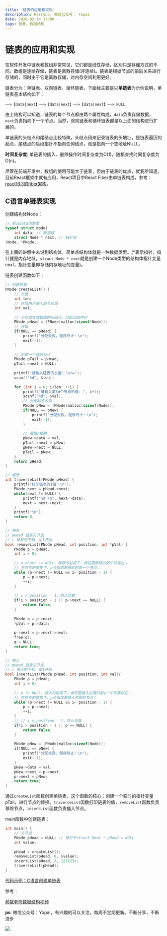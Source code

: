 ```yaml
---
title: '链表的应用和实现'
description: HerryLo, 微信公众号： Yopai
date: 2020-02-14 17:06
tags: 链表，数据结构
---
```


# 链表的应用和实现

在软件开发中链表和数组非常常见，它们都是线性存储，区别只是存储方式的不同。数组是连续存储，链表是离散存储(非连续)。链表是根据节点的前后关系进行存储的，同时由于它是离散存储，对内存空间利用更好。

链表分为：单链表、双向链表、循环链表，下面我主要是以**单链表**为示例说明，单链表基本结构如下：

```shell
——>【data|next】——>【data|next】——>【data|next】——> NULL
```
由上结构可以知道，链表的每个节点都由两个属性构成，```data```负责存储数据，```next```负责指向下一个节点。当然，双向链表和循环链表都是以上面的结构进行扩展的。

单链表的头结点和尾结点比较特殊，头结点用来记录链表的头地址，是链表遍历的起点，尾结点的后继指针不指向任何结点，而是指向一个空地址NULL。

**时间复杂度**: 单链表的插入、删除操作时间复杂度为O(1)，随机查找时间复杂度为O(n)。

尽管在前端开发中，数组的使用可能大于链表，但由于链表的优点，就我所知道，目前React框架中就有应用，React项目中React Fiber由单链表构成，参考：[react16.3的fiber架构](https://blog.csdn.net/songshuzhong/article/details/80642651)。

## C语言单链表实现

创建结构体Node：
```c
// 默认data为整型
typeof struct Node{
    int data; // 数据域
    struct Node * next; // 指针域
}Node, *PNode;
```
在上面的讲解中未说到结构体，简单点结构体就是一种数据类型。(*表示指针，指针就是内存地址，```struct Node * next```就是创建一个Node类型的结构体指针变量next，指针变量即存储内存地址的变量)。

链表创建函数如下：
```c
// 创建链表
PNode createList() {
    // 长度
    int len;
    // 存放用户输入的节点值
    int val;
    
    // 不存放有效数据的头结点，分配动态内存
    PNode pHead = (PNode)malloc(sizeof(Node));
    // 容错
    if(NULL == pHead) {
        printf("分配失败，程序终止！\n");
        exit(-1);
    }
    
    // 创建一个临时节点
    PNode pTail = pHead;
    pTail->next = NULL;
    
    printf("请输入链表的长度: len=");
    scanf("%d", &len);
    
    for (int i = 0; i<len; ++i) {
        printf("请输入第%d个节点的值: ", i+1);
        scanf("%d", &val);
        // 分配动态内存
        PNode pNew = (PNode)malloc(sizeof(Node));
        if(NULL == pNew) {
            printf("分配失败，程序终止！\n");
            exit(-1);
        }
        
        // 赋值/替换
        pNew->data = val;
        pTail->next = pNew;
        pNew->next = NULL;
        pTail = pNew;
    }
    return pHead;
}

// 遍历  
int traverseList(PNode pHead) {
    printf("打印链表的z值：\n");
    PNode next = pHead->next;
    while(next != NULL) {
        printf("%d \n", next->data);
        next = next->next;
    }
    printf("\n");
    return 0;
}

// 移除
// pHead 链表头节点
// i 移除的下标，由1开始
bool removeList(PNode pHead, int position, int *pVal) {
    PNode p = pHead;
    int i = 0;
    
    // p->next != NULL，移除的前提下，保证要移除的那个只存在；
    // 在存在的前提下，p会指向要移除的前一个节点；
    while (p->next != NULL && i< position - 1) {
        p = p->next;
        ++i;
    }
    
    // i > position - 1，防止负数
    if(i > position - 1 || p->next == NULL) {
        return false;
    }
    
    PNode q = p->next;
    *pVal = p->data;
    
    p->next = p->next->next;
    free(q);
    q = NULL;
    return true;
}

// 插入
// pHead 链表头节点
// i 插入的下标，由1开始
bool insertList(PNode pHead, int position, int val){
    PNode p = pHead;
    int i = 0;
    
    // p != NULL，插入的前提下，保证要插入位置的前y一个元素存在；
    // 在存在的前提下，p会指向要插入的前的节点；
    while (p->next != NULL && i< position - 1) {
        p = p->next;
        ++i;
    }
    // // i > position - 1，防止负数
    if(i > position - 1 || p == NULL) {
        return false;
    }
    
    PNode pNew = (PNode)malloc(sizeof(Node));
    if(NULL == pNew) {
        printf("分配失败，程序终止！\n");
        exit(-1);
    }
    pNew->data = val;
    pNew->next = p->next;
    p->next = pNew;
    return true;
}
```
通过```createList```函数创建单链表，这个函数的核心：创建一个临时的指针变量pTail，进行节点的替换。```traverseList```函数打印链表的值，```removeList```函数负责移除节点，```insertList```函数负责插入节点。

main函数中创建链表：
```c
int main() {
    // 头节点
    PNode pHead = NULL; // 等价于struct Node * pHead = NULL
    int value;
    
    pHead = createList();
    removeList(pHead, 8, &value);
    insertList(pHead, 2, 123123);
    traverseList(pHead);
}
```

[代码示例：C语言创建单链表](https://github.com/HerryLo/CStruct/blob/master/list/main.c)

参考：

[郝斌老师数据结构视频](https://www.bilibili.com/video/av12907870?p=14)

**ps**: 微信公众号：Yopai，有兴趣的可以关注，每周不定期更新。不断分享，不断进步

![](/webChat1.png)
